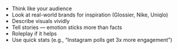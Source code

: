 - Think like your audience  
- Look at real-world brands for inspiration (Glossier, Nike, Uniqlo)  
- Describe visuals vividly  
- Tell stories — emotion sticks more than facts  
- Roleplay if it helps  
- Use quick stats (e.g., “Instagram polls get 3x more engagement”)